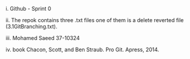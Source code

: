 i. Github - Sprint 0

ii. The repok contains three .txt files one of them is a delete reverted file (3.1GitBranching.txt).

iii. Mohamed Saeed  37-10324

iv. book Chacon, Scott, and Ben Straub. Pro Git. Apress,
2014.

